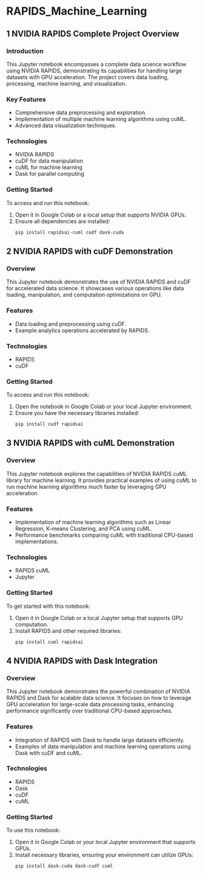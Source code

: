 # RAPIDS_Machine_Learning

## 1 NVIDIA RAPIDS Complete Project Overview

### Introduction
This Jupyter notebook encompasses a complete data science workflow using NVIDIA RAPIDS, demonstrating its capabilities for handling large datasets with GPU acceleration. The project covers data loading, processing, machine learning, and visualization.

### Key Features
- Comprehensive data preprocessing and exploration.
- Implementation of multiple machine learning algorithms using cuML.
- Advanced data visualization techniques.

### Technologies
- NVIDIA RAPIDS
- cuDF for data manipulation
- cuML for machine learning
- Dask for parallel computing

### Getting Started
To access and run this notebook:
1. Open it in Google Colab or a local setup that supports NVIDIA GPUs.
2. Ensure all dependencies are installed:
   ```bash
   pip install rapidsai-cuml cudf dask-cuda


## 2 NVIDIA RAPIDS with cuDF Demonstration

### Overview
This Jupyter notebook demonstrates the use of NVIDIA RAPIDS and cuDF for accelerated data science. It showcases various operations like data loading, manipulation, and computation optimizations on GPU.

### Features
- Data loading and preprocessing using cuDF.
- Example analytics operations accelerated by RAPIDS.

### Technologies
- RAPIDS
- cuDF

### Getting Started
To access and run this notebook:
1. Open the notebook in Google Colab or your local Jupyter environment.
2. Ensure you have the necessary libraries installed:
   ```bash
   pip install cudf rapidsai


## 3 NVIDIA RAPIDS with cuML Demonstration

### Overview
This Jupyter notebook explores the capabilities of NVIDIA RAPIDS cuML library for machine learning. It provides practical examples of using cuML to run machine learning algorithms much faster by leveraging GPU acceleration.

### Features
- Implementation of machine learning algorithms such as Linear Regression, K-means Clustering, and PCA using cuML.
- Performance benchmarks comparing cuML with traditional CPU-based implementations.

### Technologies
- RAPIDS cuML
- Jupyter

### Getting Started
To get started with this notebook:
1. Open it in Google Colab or a local Jupyter setup that supports GPU computation.
2. Install RAPIDS and other required libraries:
   ```bash
   pip install cuml rapidsai

## 4 NVIDIA RAPIDS with Dask Integration

### Overview
This Jupyter notebook demonstrates the powerful combination of NVIDIA RAPIDS and Dask for scalable data science. It focuses on how to leverage GPU acceleration for large-scale data processing tasks, enhancing performance significantly over traditional CPU-based approaches.

### Features
- Integration of RAPIDS with Dask to handle large datasets efficiently.
- Examples of data manipulation and machine learning operations using Dask with cuDF and cuML.

### Technologies
- RAPIDS
- Dask
- cuDF
- cuML

### Getting Started
To use this notebook:
1. Open it in Google Colab or your local Jupyter environment that supports GPUs.
2. Install necessary libraries, ensuring your environment can utilize GPUs:
   ```bash
   pip install dask-cuda dask-cudf cuml

